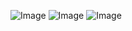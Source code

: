 
![Image](https://github.com/user-attachments/assets/9ccd2de0-4201-4d95-8735-93ee786359b4)
![Image](https://github.com/user-attachments/assets/7b2a9379-5c77-495a-98a2-584fd81f0d19)
![Image](https://github.com/user-attachments/assets/c7f6e8af-a484-40d0-a814-94080a963f07)
